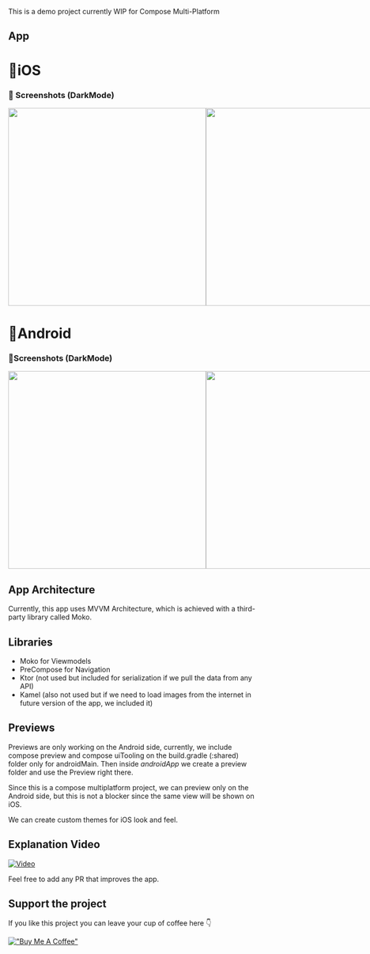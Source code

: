 This is a demo project currently WIP for Compose Multi-Platform

## App

# 🍎iOS
### 🍎 Screenshots (DarkMode)
<div style="display: flex; justify-content: space-between;">
    <img src="https://github.com/gastsail/expenses-KMP/assets/57275367/2d346be2-38ac-4c23-b4fc-959155de85bc" height=400>
    <img src="https://github.com/gastsail/expenses-KMP/assets/57275367/f1557929-d4e2-4b30-8c65-93ca82ad9c5a" height=400>
    <img src="https://github.com/gastsail/expenses-KMP/assets/57275367/ea82d847-84c5-4f38-819a-6a77cfe638cf" height=400>
</div>

# 🤖Android
### 🤖Screenshots (DarkMode)
<div style="display: flex; justify-content: space-between;">
    <img src="https://github.com/gastsail/expenses-KMP/assets/57275367/f9c26ed3-14e6-4653-9a8f-0fd682e843e5" height=400>
    <img src="https://github.com/gastsail/expenses-KMP/assets/57275367/07c4c5dc-99e4-487a-8279-ed60f8b4042b" height=400>
    <img src="https://github.com/gastsail/expenses-KMP/assets/57275367/ab90f5be-499b-4a61-bd4e-2bbab023e4eb" height=400>
</div>

## App Architecture
Currently, this app uses MVVM Architecture, which is achieved with a third-party library called Moko.

## Libraries
- Moko for Viewmodels
- PreCompose for Navigation
- Ktor (not used but included for serialization if we pull the data from any API)
- Kamel (also not used but if we need to load images from the internet in future version of the app, we included it)

## Previews
Previews are only working on the Android side, currently, we include compose preview and compose uiTooling on the build.gradle (:shared) folder only for androidMain.
Then inside *androidApp* we create a preview folder and use the Preview right there. 

Since this is a compose multiplatform project, we can preview only on the Android side, but this is not a blocker since the same view will be shown on iOS.

We can create custom themes for iOS look and feel.

## Explanation Video
[![Video](https://img.youtube.com/vi/VgQPsuYD_V4/0.jpg)](https://www.youtube.com/watch?v=VgQPsuYD_V4)

Feel free to add any PR that improves the app.

## Support the project
If you like this project you can leave your cup of coffee here 👇

[!["Buy Me A Coffee"](https://www.buymeacoffee.com/assets/img/custom_images/orange_img.png)](https://www.buymeacoffee.com/cz3H0ZfiV)

